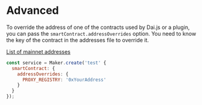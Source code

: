 # Advanced

To override the address of one of the contracts used by Dai.js or a plugin, you can pass the `smartContract.addressOverrides` option. You need to know the key of the contract in the addresses file to override it.

[List of mainnet addresses](https://github.com/makerdao/dai.js/blob/dev/packages/dai/contracts/addresses/mainnet.json)

```javascript
const service = Maker.create('test' {
  smartContract: {
    addressOverrides: {
      PROXY_REGISTRY: '0xYourAddress'
    }
  } 
});
```



